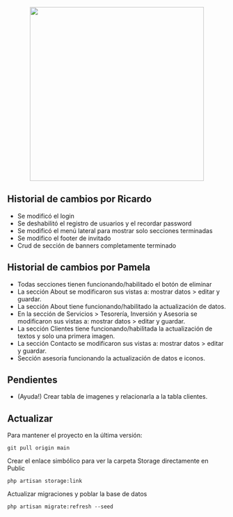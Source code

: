 <p align="center"><a href="https://laravel.com" target="_blank"><img src="https://raw.githubusercontent.com/laravel/art/master/logo-lockup/5%20SVG/2%20CMYK/1%20Full%20Color/laravel-logolockup-cmyk-red.svg" width="400"></a></p>

## Historial de cambios por Ricardo
- Se modificó el login
- Se deshabilitó el registro de usuarios y el recordar password
- Se modificó el menú lateral para mostrar solo secciones terminadas
- Se modifico el footer de invitado
- Crud de sección de banners completamente terminado

## Historial de cambios por Pamela
- Todas secciones tienen funcionando/habilitado el botón de eliminar
- La sección About se modificaron sus vistas a: mostrar datos > editar y guardar.
- La sección About tiene funcionando/habilitado la actualización de datos.
- En la sección de Servicios > Tesorería, Inversión y Asesoria se modificaron sus vistas a: mostrar datos > editar y guardar.
- La sección Clientes tiene funcionando/habilitada la actualización de textos y solo una primera imagen.
- La sección Contacto se modificaron sus vistas a: mostrar datos > editar y guardar.
- Sección asesoria funcionando la actualización de datos e iconos.

## Pendientes
- (Ayuda!) Crear tabla de imagenes y relacionarla a la tabla clientes.

## Actualizar
Para mantener el proyecto en la última versión:

```
git pull origin main
```
Crear el enlace simbólico para ver la carpeta Storage directamente en Public
```
php artisan storage:link
```
Actualizar migraciones y poblar la base de datos
```
php artisan migrate:refresh --seed
```
